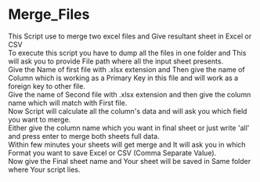 # Merge_Files
This Script use to merge two excel files and Give resultant sheet in Excel or CSV
<br>
To execute this script you have to dump all the files in one folder and This will ask you to provide File path where all the input sheet presents.<br>Give the Name of first file with .xlsx extension and Then give the name of Column which is working as a Primary Key in this file and will work as a foreign key to other file.
<br>
Give the name of Second file with .xlsx extension and then give the column name which will match with First file.
<br>
Now Script will calculate all the column's data and will ask you which field you want to merge.
<br>
Either give the column name which you want in final sheet or just write 'all' and press enter to merge both sheets full data.
<br>
Within few minutes your sheets will get merge and It will ask you in which Format you want to save Excel or CSV (Comma Separate  Value).
<br>
Now give the Final sheet name and Your sheet will be saved in Same folder where Your script lies. 
